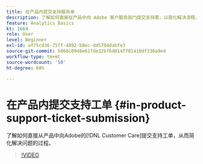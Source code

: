 ```yaml
---
title: 在产品内提交支持服务单
description: 了解如何直接在产品中向 Adobe 客户服务部门提交支持票，以简化解决流程。
feature: Analytics Basics
kt: 1664
role: User
level: Beginner
exl-id: af75cd36-75ff-4892-b8ec-dd5704dabfe3
source-git-commit: 5860c0948e61fde32bf6d814f701410df330a9e4
workflow-type: tm+mt
source-wordcount: '50'
ht-degree: 60%

---
```


# 在产品内提交支持工单 {#in-product-support-ticket-submission}

了解如何直接从产品中向Adobe的[!DNL Customer Care]提交支持工单，从而简化解决问题的过程。

>[!VIDEO](https://video.tv.adobe.com/v/23133/?quality=12&learn=on)
